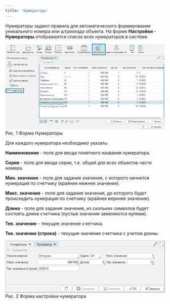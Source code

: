 ```yaml
---
title: 'Нумераторы'
---
```


Нумераторы задают правила для автоматического формирования уникального номера или штрихкода объекта. 
На форме **Настройки - Нумераторы** отображается список всех нумераторов в системе. 

![](img/numerators1.png)  
Рис. 1 Форма Нумераторы

Для каждого нумератора необходимо указать:

**Наименование** - поле для ввода понятного названия нумератора.

**Серия** - поле для ввода серии, т.е. общей для всех объектов части номера.

**Мин. значение** - поле для задания значения, с которого начнется нумерация по счетчику (крайнее нижнее значение).

**Макс. значение** - поле для задания значения, до которого будет происходить нумерация по счетчику (крайнее верхнее значение).

**Длина** - поле для задания значения, из скольких символов будет состоять длина счетчика (пустые значения заменяются нулями).

**Тек. значение** - текущие значение счетчика.

**Тек. значение (строка)** -  текущие значение счетчика с учетом длины.

![](img/numerators2.png)  
Рис. 2 Форма настройки нумератора  

